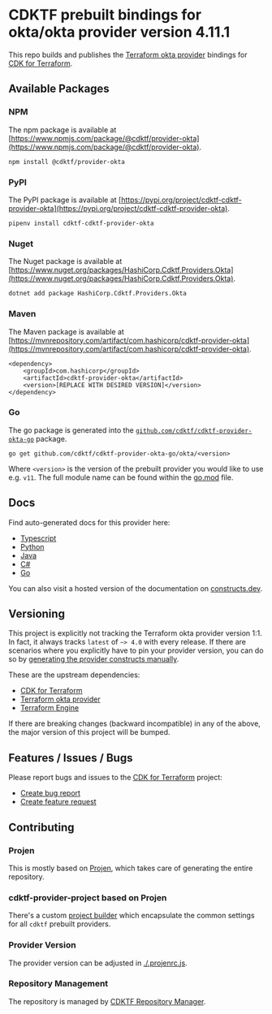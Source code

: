# CDKTF prebuilt bindings for okta/okta provider version 4.11.1

This repo builds and publishes the [Terraform okta provider](https://registry.terraform.io/providers/okta/okta/4.11.1/docs) bindings for [CDK for Terraform](https://cdk.tf).

## Available Packages

### NPM

The npm package is available at [https://www.npmjs.com/package/@cdktf/provider-okta](https://www.npmjs.com/package/@cdktf/provider-okta).

`npm install @cdktf/provider-okta`

### PyPI

The PyPI package is available at [https://pypi.org/project/cdktf-cdktf-provider-okta](https://pypi.org/project/cdktf-cdktf-provider-okta).

`pipenv install cdktf-cdktf-provider-okta`

### Nuget

The Nuget package is available at [https://www.nuget.org/packages/HashiCorp.Cdktf.Providers.Okta](https://www.nuget.org/packages/HashiCorp.Cdktf.Providers.Okta).

`dotnet add package HashiCorp.Cdktf.Providers.Okta`

### Maven

The Maven package is available at [https://mvnrepository.com/artifact/com.hashicorp/cdktf-provider-okta](https://mvnrepository.com/artifact/com.hashicorp/cdktf-provider-okta).

```
<dependency>
    <groupId>com.hashicorp</groupId>
    <artifactId>cdktf-provider-okta</artifactId>
    <version>[REPLACE WITH DESIRED VERSION]</version>
</dependency>
```

### Go

The go package is generated into the [`github.com/cdktf/cdktf-provider-okta-go`](https://github.com/cdktf/cdktf-provider-okta-go) package.

`go get github.com/cdktf/cdktf-provider-okta-go/okta/<version>`

Where `<version>` is the version of the prebuilt provider you would like to use e.g. `v11`. The full module name can be found
within the [go.mod](https://github.com/cdktf/cdktf-provider-okta-go/blob/main/okta/go.mod#L1) file.

## Docs

Find auto-generated docs for this provider here:

* [Typescript](./docs/API.typescript.md)
* [Python](./docs/API.python.md)
* [Java](./docs/API.java.md)
* [C#](./docs/API.csharp.md)
* [Go](./docs/API.go.md)

You can also visit a hosted version of the documentation on [constructs.dev](https://constructs.dev/packages/@cdktf/provider-okta).

## Versioning

This project is explicitly not tracking the Terraform okta provider version 1:1. In fact, it always tracks `latest` of `~> 4.0` with every release. If there are scenarios where you explicitly have to pin your provider version, you can do so by [generating the provider constructs manually](https://cdk.tf/imports).

These are the upstream dependencies:

* [CDK for Terraform](https://cdk.tf)
* [Terraform okta provider](https://registry.terraform.io/providers/okta/okta/4.11.1)
* [Terraform Engine](https://terraform.io)

If there are breaking changes (backward incompatible) in any of the above, the major version of this project will be bumped.

## Features / Issues / Bugs

Please report bugs and issues to the [CDK for Terraform](https://cdk.tf) project:

* [Create bug report](https://cdk.tf/bug)
* [Create feature request](https://cdk.tf/feature)

## Contributing

### Projen

This is mostly based on [Projen](https://github.com/projen/projen), which takes care of generating the entire repository.

### cdktf-provider-project based on Projen

There's a custom [project builder](https://github.com/cdktf/cdktf-provider-project) which encapsulate the common settings for all `cdktf` prebuilt providers.

### Provider Version

The provider version can be adjusted in [./.projenrc.js](./.projenrc.js).

### Repository Management

The repository is managed by [CDKTF Repository Manager](https://github.com/cdktf/cdktf-repository-manager/).
